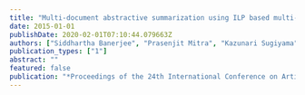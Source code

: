 ```yaml
---
title: "Multi-document abstractive summarization using ILP based multi-sentence compression"
date: 2015-01-01
publishDate: 2020-02-01T07:10:44.079663Z
authors: ["Siddhartha Banerjee", "Prasenjit Mitra", "Kazunari Sugiyama"]
publication_types: ["1"]
abstract: ""
featured: false
publication: "*Proceedings of the 24th International Conference on Artificial Intelligence*"
---
```


